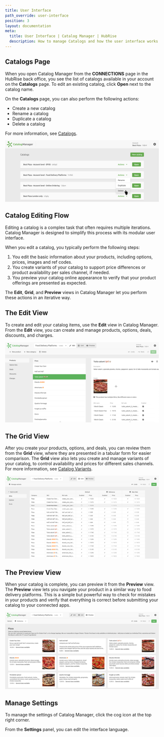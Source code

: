 ```yaml
---
title: User Interface
path_override: user-interface
position: 3
layout: documentation
meta:
  title: User Interface | Catalog Manager | HubRise
  description: How to manage Catalogs and how the user interface works. Synchronise catalogs between your EPOS and your apps.
---
```


## Catalogs Page

When you open Catalog Manager from the **CONNECTIONS** page in the HubRise back office, you see the list of catalogs available in your account on the **Catalogs** page.
To edit an existing catalog, click **Open** next to the catalog name.

On the **Catalogs** page, you can also perform the following actions:

- Create a new catalog
- Rename a catalog
- Duplicate a catalog
- Delete a catalog

For more information, see [Catalogs](/apps/catalog-manager/catalogs).

![Catalog Manager Catalog list](./images/001-2x-catalog-list.png)

## Catalog Editing Flow

Editing a catalog is a complex task that often requires multiple iterations.
Catalog Manager is designed to simplify this process with its modular user interface.

When you edit a catalog, you typically perform the following steps:

1. You edit the basic information about your products, including options, prices, images and ref codes.
1. You create variants of your catalog to support price differences or product availability per sales channel, if needed.
1. You preview your catalog online appearance to verify that your product offerings are presented as expected.

The **Edit**, **Grid**, and **Preview** views in Catalog Manager let you perform these actions in an iterative way.

## The Edit View

To create and edit your catalog items, use the **Edit** view in Catalog Manager.
From the **Edit** view, you can create and manage products, options, deals, discounts, and charges.

![Catalog Manager Edit View](./images/019-edit-view.png)

## The Grid View

After you create your products, options, and deals, you can review them from the **Grid** view, where they are presented in a tabular form for easier comparison.
The **Grid** view also lets you create and manage variants of your catalog, to control availability and prices for different sales channels. For more information, see [Catalog Variants](/apps/catalog-manager/variants).

![Catalog Manager Grid View](./images/020-grid-view.png)

## The Preview View

When your catalog is complete, you can preview it from the **Preview** view.
The **Preview** view lets you navigate your product in a similar way to food delivery platforms.
This is a simple but powerful way to check for mistakes in your products and verify that everything is correct before submitting your catalog to your connected apps.

![Catalog Manager Preview View](./images/021-preview-view.png)

## Manage Settings

To manage the settings of Catalog Manager, click the cog icon at the top right corner.

From the **Settings** panel, you can edit the interface language.
